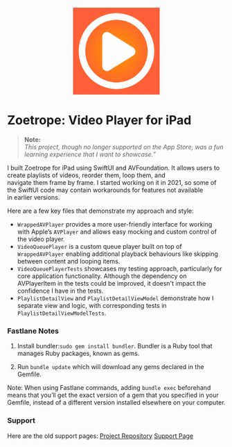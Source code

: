 <p align="center">
  <img src="assets/Zoetrope.png" alt="Zoetrope" width="200" />
</p>

# Zoetrope: Video Player for iPad
> **Note:**  
> *This project, though no longer supported on the App Store, was a fun learning experience that I want to showcase.”*

I built Zoetrope for iPad using SwiftUI and AVFoundation. It allows users to create playlists of videos, reorder them, loop them, and navigate them frame by frame. I started working on it in 2021, so some of the SwiftUI code may contain workarounds for features not available in earlier versions.

Here are a few key files that demonstrate my approach and style:

- `WrappedAVPlayer` provides a more user-friendly interface for working with Apple’s `AVPlayer` and allows easy mocking and custom control of the video player.
- `VideoQueuePlayer` is a custom queue player built on top of `WrappedAVPlayer` enabling additional playback behaviours like skipping between content and looping items.
- `VideoQueuePlayerTests` showcases my testing approach, particularly for core application functionality. Although the dependency on AVPlayerItem in the tests could be improved, it doesn't impact the confidence I have in the tests.
- `PlaylistDetailView` and `PlaylistDetailViewModel` demonstrate how I separate view and logic, with corresponding tests in `PlaylistDetailViewModelTests`.

### Fastlane Notes

1. Install  bundler:`sudo gem install bundler`. Bundler is a Ruby tool that manages Ruby packages, known as gems.

2. Run `bundle update` which will download any gems declared in the Gemfile.

Note: When using Fastlane commands, adding `bundle exec` beforehand means that you’ll get the exact version of a gem that you specified in your Gemfile, instead of a different version installed elsewhere on your computer.

### Support

Here are the old support pages:
[Project Repository](https://github.com/ab492/ZoetropePages)
[Support Page](https://ab492.github.io/ZoetropePages)